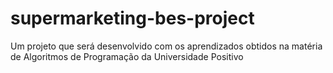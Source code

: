 # supermarketing-bes-project
Um projeto que será desenvolvido com os aprendizados obtidos na matéria de Algoritmos de Programação da Universidade Positivo 
